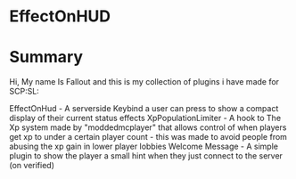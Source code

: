 # EffectOnHUD

# Summary

Hi, My name Is Fallout and this is my collection of plugins i have made for SCP:SL:

EffectOnHud - A serverside Keybind a user can press to show a compact display of their current status effects
XpPopulationLimiter - A hook to The Xp system made by "moddedmcplayer" that allows control of when players get xp to under a certain player count - this was made to avoid people from abusing the xp gain in lower player lobbies
Welcome Message - A simple plugin to show the player a small hint when they just connect to the server (on verified) 